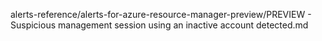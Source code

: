 alerts-reference/alerts-for-azure-resource-manager-preview/PREVIEW - Suspicious management session using an inactive account detected.md